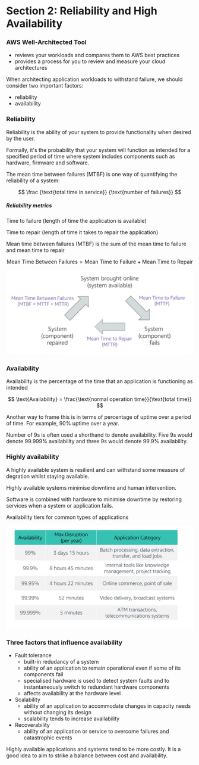 # Section 2: Reliability and High Availability

### AWS Well-Architected Tool

- reviews your workloads and compares them to AWS best practices
- provides a process for you to review and measure your cloud architectures
  
When architecting application workloads to withstand failure, we should consider two important factors:
- reliability
- availability


### Reliability

Reliability is the ability of your system to provide functionality when desired by the user.

Formally, it's the probability that your system will function as intended for a specified period of time where system includes components such as hardware, firmware and software.

The mean time between failures (MTBF) is one way of quantifying the reliability of a system:

$$ 
\frac
{\text{total time in service}}
{\text{number of failures}} 
$$


##### Reliability metrics

Time to failure (length of time the application is available)

Time to repair (length of time it takes to repair the application)

Mean time between failures (MTBF) is the sum of the mean time to failure and mean time to repair


$$ 
\text{Mean Time Between Failures} = \text{Mean Time to Failure} + \text{Mean Time to Repair} $$

![reliability metrics diagram](images/reliability_metric_diagram.png)

### Availability

Availability is the percentage of the time that an application is functioning as intended

$$ \text{Availability} = \frac{\text{normal operation time}}{\text{total time}}
$$

Another way to frame this is in terms of percentage of uptime over a period of time. For example, 90% uptime over a year.

Number of 9s is often used a shorthand to denote availability. Five 9s would denote 99.999% availability and three 9s would denote 99.9% availability.

### Highly availability

A highly available system is resilient and can withstand some measure of degration whilst staying available.

Highly available systems minimise downtime and human intervention.

Software is combined with hardware to minimise downtime by restoring services when a system or application fails.

Availability tiers for common types of applications

![Availability tiers](images/availability_tiers.png)


### Three factors that influence availability

- Fault tolerance
  - built-in redudancy of a system
  - ability of an application to remain operational even if some of its components fail
  - specialised hardware is used to detect system faults and to instantaneously switch to redundant hardware components
  - affects availability at the hardware level
- Scalability
  - ability of an application to accommodate changes in capacity needs without changing its design
  - scalability tends to increase availability
- Recoverability
  - ability of an application or service to overcome failures and catastrophic events 

Highly available applications and systems tend to be more costly. It is a good idea to aim to strike a balance between cost and availability.